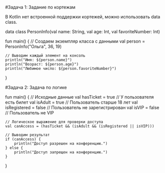 #Задача 1: Задание по кортежам

В Kotlin нет встроенной поддержки кортежей, можно использовать data class.

data class PersonInfo(val name: String, val age: Int, val favoriteNumber: Int)

fun main() {
    // Создаем экземпляр класса с данными
    val person = PersonInfo("Ольга", 36, 19)

    // Выводим каждый элемент на консоль
    println("Имя: ${person.name}")
    println("Возраст: ${person.age}")
    println("Любимое число: ${person.favoriteNumber}")
}


#Задача 2: Задача по логике

fun main() {
    // Исходные данные
    val hasTicket = true // У пользователя есть билет
    val isAdult = true   // Пользователь старше 18 лет
    val isRegistered = false // Пользователь не зарегистрирован
    val isVIP = false // Пользователь не VIP

    // Логическое выражение для проверки доступа
    val canAccess = (hasTicket && (isAdult && (isRegistered || isVIP)))

    // Выводим результат
    if (canAccess) {
        println("Доступ разрешен на конференцию.")
    } else {
        println("Доступ запрещен на конференцию.")
    }
}

